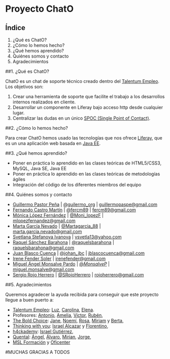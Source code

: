 # Proyecto ChatO

## Índice
1. ¿Qué es ChatO?
2. ¿Cómo lo hemos hecho?
3. ¿Qué hemos aprendido?
4. Quiénes somos y contacto
5. Agradecimientos


##1. ¿Qué es ChatO?

ChatO es un chat de soporte técnico creado dentro del [Talentum Empleo](http://talentumempleo.com/ "Sitio web de Talentum Empleo").  
Los objetivos son:  
1. Crear una herramienta de soporte que facilite el trabajo a los desarrollos internos realizados en cliente.  
2. Desarrollar un componente en Liferay bajo acceso http desde cualquier lugar.  
3. Centralizar las dudas en un único [SPOC (Single Point of Contact)](https://es.wikipedia.org/wiki/Single_Point_of_Contact).  


##2. ¿Cómo lo hemos hecho?

Para crear ChatO hemos usado las tecnologías que nos ofrece [Liferay](https://www.liferay.com/es/), que es un una aplicación web basada en 
[Java EE](http://www.oracle.com/technetwork/java/javaee/overview/index.html).

##3. ¿Qué hemos aprendido?

+ Poner en práctica lo aprendido en las clases teóricas de HTML5/CSS3, MySQL, Java SE, Java EE 
+ Poner en práctica lo aprendido en las clases teóricas de metodologías ágiles
+ Integración del código de los diferentes miembros del equipo

##4. Quiénes somos y contacto

+ [Guillermo Pastor Peña](https://es.linkedin.com/in/guillermopastorpena "linkedin de Guillermo") | [@guilermo_org](https://twitter.com/guillermo_org) | <guillermopaspe@gmail.com>
+ [Fernando Castro Martín](https://es.linkedin.com/in/fernandocastromartin "linkedin de Fernando") | [@fercm89](https://twitter.com/fercm89) | <fercm89@gmail.com>  
+ [Mónica López Fernández](https://es.linkedin.com/in/mlopezfernandez "linkedin de Mónica") | [@Moni_lopezF](https://twitter.com/Moni_lopezF) | <mlopezfernandez@gmail.com>  
+ [Marta García Nevado](https://es.linkedin.com/in/martagarcianevado " linkedin de Marta") | [@Martagarcia_88](https://twitter.com/Martagarcia_88) | <marta.garcia.nevado@gmail.com>  
+ [Svetlana Stefanova Ivanova](https://es.linkedin.com/in/svetlana-stefanova-ivanova-a93713a8 "linkedin de Svetlana") | <vsvetla13@yahoo.com>  
+ [Raquel Sánchez Barahona](https://es.linkedin.com/in/raquelsanchezbarahona "linkedin de Raquel") | [@raquelsbarahona](https://twitter.com/raquelsbarahona) | <raquelsbarahona@gmail.com>  
+ [Juan Blasco Cuenca](https://es.linkedin.com/in/juanblascocuenca "linkedin de Juan") | [@johan_jbc](https://twitter.com/johan_jbc) | <jblascocuenca@gmail.com>  
+ [Irene Fender Soler](https://es.linkedin.com/in/irene-fender-soler-1551a614 "linkedinde Irene") | <irenefender@gmail.com>  
+ [Miguel Ángel Monsalve Pardo](https://es.linkedin.com/in/mimonsalve "linkedin de Miguel") | [@_MonsalveP_](https://twitter.com/_MonsalveP_) | <miguel.monsalve@gmail.com>  
+ [Sergio Rojo Herrero](https://es.linkedin.com/in/sergiorojoherrero "linkedin de Sergio") | [@SRojoHerrero](https://twitter.com/SRojoHerrero) | <rojoherrero@gmail.com>  


##5. Agradecimientos

Queremos agradecer la ayuda recibida para conseguir que este proyecto llegue a buen puerto a:
+ [Talentum Empleo](http://talentumempleo.com/ "Página WEb Talentum Empleo"): [Luz](https://twitter.com/LuzGarridoG ""), [Carolina](https://twitter.com/CarolinaRmontes ""), [Elena](https://twitter.com/elena_anderez "").
+ Profesores: [Antonio](https://twitter.com/AjmsMartin ""), [Amelia](https://es.linkedin.com/in/amelia-gonzález-lópez-548ba227 ""), [Victor](https://twitter.com/VictorHerrero1 ""), [Rubén](https://twitter.com/rubgomez ""),
+ [The Bold Choice](http://theboldchoice.com/): [Jane](https://twitter.com/JanedelTronco ""), [Noemí](https://twitter.com/_TIRURIRU_ ""), [Rosa](https://twitter.com/RosadelTronco ""), [Miriam](https://twitter.com/MiryGc "") y [Berta](https://twitter.com/BertaAlvarezC ""),
+ [Thinking with you](http://thinkingwithyou.com/): [Israel Alcazar](https://twitter.com/ialcazar "") y [Florentino](https://twitter.com/worldintino ""),
+ [h4ckademy](http://www.h4ckademy.com/): [Israel Gutiérrez](https://twitter.com/gootyfer ""),
+ [Quental](http://www.quental.com/): [Ángel](https://es.linkedin.com/in/ángel-gárgoles-rodríguez-85b46726 ""), [Álvaro](https://twitter.com/AButragueno ""), [Mirian](https://es.linkedin.com/in/mirian-arrabal-trigueros-3023166b ""), [Jorge](https://es.linkedin.com/in/jorge-rodriguez-de-lazaro-62698b40 ""),
+ [MSL Formación](https://www.mslformacion.es/ "Sitio web de MSL Formacion") y [Oficenter](http://www.oficenter.es/ "Sitio web de Oficenter")

#MUCHAS GRACIAS A TODOS


